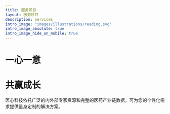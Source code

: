 ```yaml
---
title: 服务项目
layout: 服务项目
description: Services
intro_image: "images/illustrations/reading.svg"
intro_image_absolute: true
intro_image_hide_on_mobile: true
---
```


# 一心一意
# 共赢成长

医心科技依托广泛的内外部专家资源和完整的医药产业链数据，可为您的个性化需求提供量身定制的解决方案。
